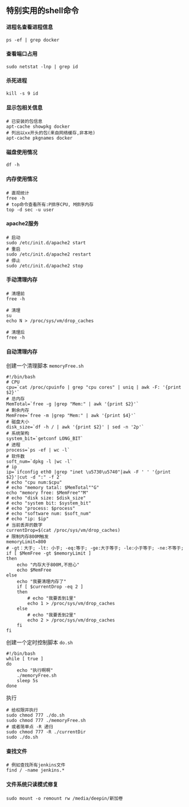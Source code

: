 ## 特别实用的shell命令

#### 进程名查看进程信息
```SHELL
ps -ef | grep docker
```

#### 查看端口占用
```SHELL
sudo netstat -lnp | grep id
```

#### 杀死进程
```SHELL
kill -s 9 id
```

#### 显示包相关信息
```SHELL
# 已安装的包信息
apt-cache showpkg docker
# 列出以xx开头的包(来自网络缓存,非本地)
apt-cache pkgnames docker
```

#### 磁盘使用情况
```SHELL
df -h
```

#### 内存使用情况
```SHELL
# 直观统计
free -h
# top命令查看所有:P排序CPU, M排序内存
top -d sec -u user
```

#### apache2服务
```SHELL
# 启动
sudo /etc/init.d/apache2 start
# 重启
sudo /etc/init.d/apache2 restart
# 停止
sudo /etc/init.d/apache2 stop
```

#### 手动清理内存
```SHELL
# 清理前
free -h

# 清理
su
echo N > /proc/sys/vm/drop_caches

# 清理后
free -h
```

#### 自动清理内存
创建一个清理脚本 `memoryFree.sh`
```SHELL
#!/bin/bash
# CPU
cpu=`cat /proc/cpuinfo | grep "cpu cores" | uniq | awk -F: '{print $2}'`
# 总内存
MemTotal=`free -g |grep "Mem:" | awk '{print $2}'`
# 剩余内存
MemFree=`free -m |grep "Mem:" | awk '{print $4}'`
# 磁盘大小
disk_size=`df -h / | awk '{print $2}' | sed -n '2p'`
# 系统架构
system_bit=`getconf LONG_BIT`
# 进程
process=`ps -ef | wc -l`
# 软件数
soft_num=`dpkg -l |wc -l`
# ip
ip=`ifconfig eth0 |grep "inet \u5730\u5740"|awk -F ' ' '{print $2}'|cut -d ":" -f 2`
# echo "cpu num:$cpu"
# echo "memory tatal: $MemTotal""G"
echo "memory free: $MemFree""M"
# echo "disk size: $disk_size"
# echo "system bit: $system_bit"
# echo "process: $process"
# echo "software num: $soft_num"
# echo "ip: $ip"
# 当前丢弃的数字
currentDrop=$(cat /proc/sys/vm/drop_caches)
# 限制内存800M触发
memoryLimit=800
# -gt：大于; -lt: 小于; -eq:等于; -ge:大于等于; -le:小于等于; -ne:不等于;
if [ $MemFree -gt $memoryLimit ]
then
    echo "内存大于800M,不担心"
    echo $MemFree
else
    echo "我要清理内存了"
    if [ $currentDrop -eq 2 ]
    then
        # echo "我要丢到1里"
        echo 1 > /proc/sys/vm/drop_caches
    else
        # echo "我要丢到2里"
        echo 2 > /proc/sys/vm/drop_caches
    fi
fi
```
创建一个定时控制脚本 `do.sh`
```SHELL
#!/bin/bash
while [ true ]
do
    echo "执行啊啊"
    ./memoryFree.sh
    sleep 5s
done
```
执行
```SHELL
# 给权限并执行
sudo chmod 777 ./do.sh
sudo chmod 777 ./memoryFree.sh
# 或者简单点 -R 递归
sudo chmod 777 -R ./currentDir
sudo ./do.sh
```

#### 查找文件
```SHELL
# 例如查找所有jenkins文件
find / -name jenkins.*
```

#### 文件系统只读模式修复
```SHELL
sudo mount -o remount rw /media/deepin/新加卷 
```